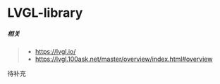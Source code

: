 # LVGL-library

##### 相关

> - https://lvgl.io/
> - https://lvgl.100ask.net/master/overview/index.html#overview

待补充
